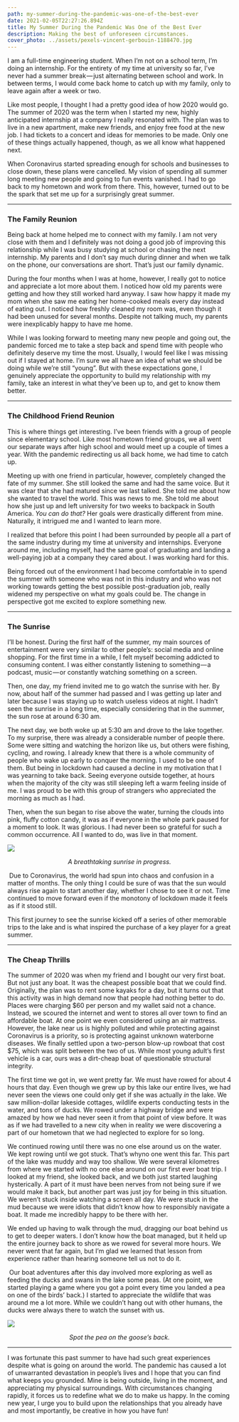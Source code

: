 ```yaml
---
path: my-summer-during-the-pandemic-was-one-of-the-best-ever
date: 2021-02-05T22:27:26.894Z
title: My Summer During the Pandemic Was One of the Best Ever
description: Making the best of unforeseen circumstances.
cover_photo: ../assets/pexels-vincent-gerbouin-1188470.jpg
---
```

I am a full-time engineering student. When I’m not on a school term, I’m doing an internship. For the entirety of my time at university so far, I’ve never had a summer break — just alternating between school and work. In between terms, I would come back home to catch up with my family, only to leave again after a week or two.

Like most people, I thought I had a pretty good idea of how 2020 would go. The summer of 2020 was the term when I started my new, highly anticipated internship at a company I really resonated with. The plan was to live in a new apartment, make new friends, and enjoy free food at the new job. I had tickets to a concert and ideas for memories to be made. Only one of these things actually happened, though, as we all know what happened next.

When Coronavirus started spreading enough for schools and businesses to close down, these plans were cancelled. My vision of spending all summer long meeting new people and going to fun events vanished. I had to go back to my hometown and work from there. This, however, turned out to be the spark that set me up for a surprisingly great summer. 

- - -

### The Family Reunion

Being back at home helped me to connect with my family. I am not very close with them and I definitely was not doing a good job of improving this relationship while I was busy studying at school or chasing the next internship. My parents and I don’t say much during dinner and when we talk on the phone, our conversations are short. That’s just our family dynamic.

During the four months when I was at home, however, I really got to notice and appreciate a lot more about them. I noticed how old my parents were getting and how they still worked hard anyway. I saw how happy it made my mom when she saw me eating her home-cooked meals every day instead of eating out. I noticed how freshly cleaned my room was, even though it had been unused for several months. Despite not talking much, my parents were inexplicably happy to have me home.

While I was looking forward to meeting many new people and going out, the pandemic forced me to take a step back and spend time with people who definitely deserve my time the most. Usually, I would feel like I was missing out if I stayed at home. I’m sure we all have an idea of what we should be doing while we’re still “young”. But with these expectations gone, I genuinely appreciate the opportunity to build my relationship with my family, take an interest in what they’ve been up to, and get to know them better. 

- - -

### The Childhood Friend Reunion

This is where things get interesting. I’ve been friends with a group of people since elementary school. Like most hometown friend groups, we all went our separate ways after high school and would meet up a couple of times a year. With the pandemic redirecting us all back home, we had time to catch up.

Meeting up with one friend in particular, however, completely changed the fate of my summer. She still looked the same and had the same voice. But it was clear that she had matured since we last talked. She told me about how she wanted to travel the world. This was news to me. She told me about how she just up and left university for two weeks to backpack in South America. *You can do that?* Her goals were drastically different from mine. Naturally, it intrigued me and I wanted to learn more.

I realized that before this point I had been surrounded by people all a part of the same industry during my time at university and internships. Everyone around me, including myself, had the same goal of graduating and landing a well-paying job at a company they cared about. I was working hard for this.

Being forced out of the environment I had become comfortable in to spend the summer with someone who was not in this industry and who was not working towards getting the best possible post-graduation job, really widened my perspective on what my goals could be. The change in perspective got me excited to explore something new.

- - -

### The Sunrise

I’ll be honest. During the first half of the summer, my main sources of entertainment were very similar to other people’s: social media and online shopping. For the first time in a while, I felt myself becoming addicted to consuming content. I was either constantly listening to something — a podcast, music — or constantly watching something on a screen.

Then, one day, my friend invited me to go watch the sunrise with her. By now, about half of the summer had passed and I was getting up later and later because I was staying up to watch useless videos at night. I hadn’t seen the sunrise in a long time, especially considering that in the summer, the sun rose at around 6:30 am. 

The next day, we both woke up at 5:30 am and drove to the lake together. To my surprise, there was already a considerable number of people there. Some were sitting and watching the horizon like us, but others were fishing, cycling, and rowing. I already knew that there is a whole community of people who wake up early to conquer the morning. I used to be one of them. But being in lockdown had caused a decline in my motivation that I was yearning to take back. Seeing everyone outside together, at hours when the majority of the city was still sleeping left a warm feeling inside of me. I was proud to be with this group of strangers who appreciated the morning as much as I had.

Then, when the sun began to rise above the water, turning the clouds into pink, fluffy cotton candy, it was as if everyone in the whole park paused for a moment to look. It was glorious. I had never been so grateful for such a common occurrence. All I wanted to do, was live in that moment.

![](https://cdn-images-1.medium.com/max/1600/1*b5dXzA2zpWLHSa6xIDQZFA.jpeg)

<p align="center"><i>A breathtaking sunrise in progress.</i></p>

 Due to Coronavirus, the world had spun into chaos and confusion in a matter of months. The only thing I could be sure of was that the sun would always rise again to start another day, whether I chose to see it or not. Time continued to move forward even if the monotony of lockdown made it feels as if it stood still. 

This first journey to see the sunrise kicked off a series of other memorable trips to the lake and is what inspired the purchase of a key player for a great summer.

- - -

### The Cheap Thrills

The summer of 2020 was when my friend and I bought our very first boat. But not just any boat. It was the cheapest possible boat that we could find. Originally, the plan was to rent some kayaks for a day, but it turns out that this activity was in high demand now that people had nothing better to do. Places were charging $60 per person and my wallet said not a chance. Instead, we scoured the internet and went to stores all over town to find an affordable boat. At one point we even considered using an air mattress. However, the lake near us is highly polluted and while protecting against Coronavirus is a priority, so is protecting against unknown waterborne diseases. We finally settled upon a two-person blow-up rowboat that cost $75, which was split between the two of us. While most young adult’s first vehicle is a car, ours was a dirt-cheap boat of questionable structural integrity.

The first time we got in, we went pretty far. We must have rowed for about 4 hours that day. Even though we grew up by this lake our entire lives, we had never seen the views one could only get if she was actually *in* the lake. We saw million-dollar lakeside cottages, wildlife experts conducting tests in the water, and tons of ducks. We rowed under a highway bridge and were amazed by how we had never seen it from that point of view before. It was as if we had travelled to a new city when in reality we were discovering a part of our hometown that we had neglected to explore for so long.

We continued rowing until there was no one else around us on the water. We kept rowing until we got stuck. That’s whyno one went this far. This part of the lake was muddy and way too shallow. We were several kilometres from where we started with no one else around on our first ever boat trip. I looked at my friend, she looked back, and we both just started laughing hysterically. A part of it must have been nerves from not being sure if we would make it back, but another part was just joy for being in this situation. We weren’t stuck inside watching a screen all day. We were stuck in the mud because we were idiots that didn’t know how to responsibly navigate a boat. It made me incredibly happy to be there with her.

We ended up having to walk through the mud, dragging our boat behind us to get to deeper waters. I don’t know how the boat managed, but it held up the entire journey back to shore as we rowed for several more hours. We never went that far again, but I’m glad we learned that lesson from experience rather than hearing someone tell us not to do it.

 Our boat adventures after this day involved more exploring as well as feeding the ducks and swans in the lake some peas. (At one point, we started playing a game where you got a point every time you landed a pea on one of the birds’ back.) I started to appreciate the wildlife that was around me a lot more. While we couldn’t hang out with other humans, the ducks were always there to watch the sunset with us.

![](https://cdn-images-1.medium.com/max/1600/1*TkiLzzwEq2VeEUkufAwk-A.jpeg)

<p align="center"><i>Spot the pea on the goose’s back.</i> </p>

- - -

I was fortunate this past summer to have had such great experiences despite what is going on around the world. The pandemic has caused a lot of unwarranted devastation in people’s lives and I hope that you can find what keeps you grounded. Mine is being outside, living in the moment, and appreciating my physical surroundings. With circumstances changing rapidly, it forces us to redefine what we do to make us happy. In the coming new year, I urge you to build upon the relationships that you already have and most importantly, be creative in how you have fun!